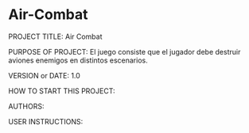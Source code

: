 # Air-Combat
PROJECT TITLE: 
Air Combat

PURPOSE OF PROJECT: El juego consiste que el jugador debe destruir aviones enemigos en distintos escenarios.
  

VERSION or DATE: 
1.0

HOW TO START THIS PROJECT: 


AUTHORS: 


USER INSTRUCTIONS: 


